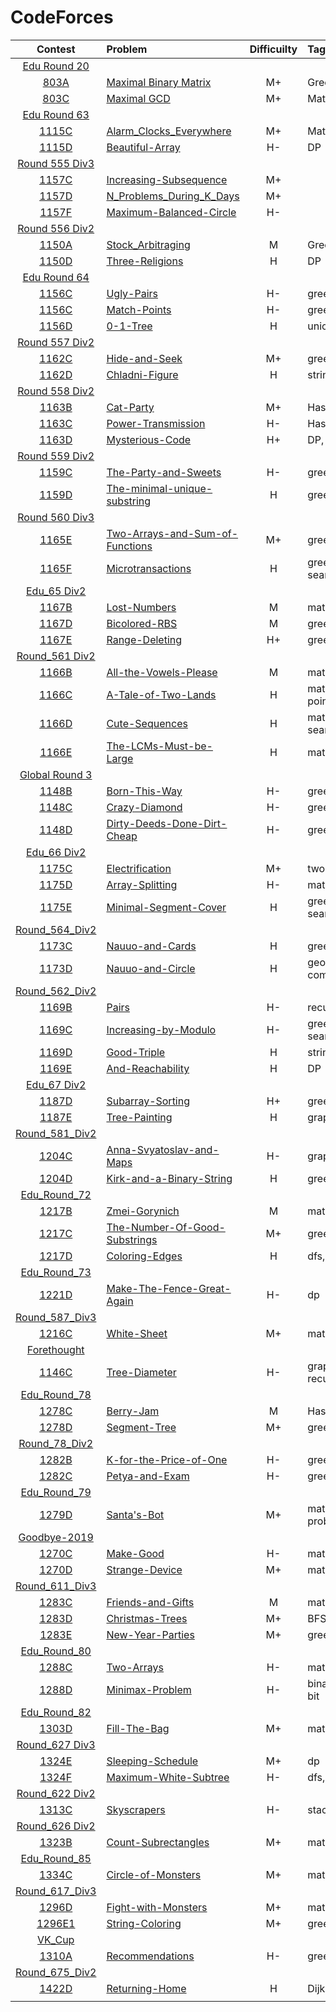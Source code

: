 # CodeForces

|Contest | Problem | Difficuilty  | Tags |
| :------------:|:------------ |:---------------:| :-----|
| [Edu Round 20](https://codeforces.com/contest/803) ||||
|[803A](https://codeforces.com/problemset/problem/803/A)|[Maximal Binary Matrix](https://github.com/wisdompeak/CodeForces/tree/master/Edu_Round_20/A.Maximal-Binary-Matrix)|M+|Greedy|
|[803C](https://codeforces.com/problemset/problem/803/C)|[Maximal GCD](https://github.com/wisdompeak/CodeForces/tree/master/Edu_Round_20/C.Maximal-GCD)|M+|Math|
| [Edu Round 63](https://codeforces.com/contest/1155) ||||
|[1115C](https://codeforces.com/problemset/problem/1155/C)|[Alarm_Clocks_Everywhere](https://github.com/wisdompeak/CodeForce/tree/master/Edu_Round_63/C.Alarm_Clocks_Everywhere)|M+|Math|
|[1115D](https://codeforces.com/contest/1155/problem/D)|[Beautiful-Array](https://github.com/wisdompeak/CodeForces/tree/master/Edu_Round_63/D.Beautiful-Array)|H-|DP|
| [Round 555 Div3](https://codeforces.com/contest/1157) ||||
|[1157C](https://codeforces.com/contest/1157/problem/C2)|[Increasing-Subsequence](https://github.com/wisdompeak/CodeForces/tree/master/Round_555_Div3/C.Increasing-Subsequence)|M+||
|[1157D](https://codeforces.com/contest/1157/problem/D)|[N_Problems_During_K_Days](https://github.com/wisdompeak/CodeForces/tree/master/Round_555_Div3/D.N_Problems_During_K_Days)|M+||
|[1157F](https://codeforces.com/contest/1157/problem/F)|[Maximum-Balanced-Circle](https://github.com/wisdompeak/CodeForces/tree/master/Round_555_Div3/F.Maximum-Balanced-Circle)|H-||
| [Round 556 Div2](https://codeforces.com/contest/1150) ||||
|[1150A](https://codeforces.com/contest/1150/problem/A)| [Stock_Arbitraging](https://github.com/wisdompeak/CodeForces/tree/master/Round_556_Div2/A.Stock_Arbitraging) |M|Greedy|
|[1150D](https://codeforces.com/contest/1150/problem/D)|[Three-Religions](https://github.com/wisdompeak/CodeForces/tree/master/Round_556_Div2/D.Three-Religions)|H|DP|
| [Edu Round 64](https://codeforces.com/contest/1156) ||||
|[1156C](https://codeforces.com/contest/1156/problem/B)|[Ugly-Pairs](https://github.com/wisdompeak/CodeForces/tree/master/Edu_Round_64/B.Ugly-Pairs)      | H- | greedy |
|[1156C](https://codeforces.com/contest/1156/problem/C)|[Match-Points](https://github.com/wisdompeak/CodeForces/tree/master/Edu_Round_64/C.Match-Points)      | H- | greedy |
|[1156D](https://codeforces.com/contest/1156/problem/D)|[0-1-Tree](https://github.com/wisdompeak/CodeForces/tree/master/Edu_Round_64/D.0-1-Tree) | H        |  union-find |
| [Round 557 Div2](https://codeforces.com/contest/1162) ||||
|[1162C](https://codeforces.com/contest/1162/problem/C)|[Hide-and-Seek](https://github.com/wisdompeak/CodeForces/tree/master/Round_557_Div2/C.Hide-and-Seek)|M+|greedy|
|[1162D](https://codeforces.com/contest/1162/problem/D)|[Chladni-Figure](https://github.com/wisdompeak/CodeForces/tree/master/Round_557_Div2/D.Chladni-Figure)|H|string, KMP|
| [Round 558 Div2](https://codeforces.com/contest/1163) ||||
|[1163B](https://codeforces.com/contest/1163/problem/B2)|[Cat-Party](https://github.com/wisdompeak/CodeForces/tree/master/Round_558_Div2/B.Cat-Party)|M+|Hash|
|[1163C](https://codeforces.com/contest/1163/problem/C2)|[Power-Transmission](https://github.com/wisdompeak/CodeForces/tree/master/Round_558_Div2/C.Power-Transmission)|H-|Hash|
|[1163D](https://codeforces.com/contest/1163/problem/D)|[Mysterious-Code](https://github.com/wisdompeak/CodeForces/tree/master/Round_558_Div2/D.Mysterious-Code)|H+|DP, KMP|
| [Round 559 Div2](https://codeforces.com/contest/1159) ||||
|[1159C](https://codeforces.com/contest/1159/problem/C)|[The-Party-and-Sweets](https://github.com/wisdompeak/CodeForces/tree/master/Round_559_Div2/C.The-Party-and-Sweets)|H-|greedy|
|[1159D](https://codeforces.com/contest/1159/problem/D)|[The-minimal-unique-substring](https://github.com/wisdompeak/CodeForces/tree/master/Round_559_Div2/D.The-minimal-unique-substring)|H|greedy, string|
| [Round 560 Div3](https://codeforces.com/contest/1165) ||||
|[1165E](https://codeforces.com/contest/1165/problem/E)|[Two-Arrays-and-Sum-of-Functions](https://github.com/wisdompeak/CodeForces/tree/master/Round_560_Div3/Two-Arrays-and-Sum-of-Functions)|M+|greedy|
|[1165F](https://codeforces.com/contest/1165/problem/F2)|[Microtransactions](https://github.com/wisdompeak/CodeForces/tree/master/Round_560_Div3/F.Microtransactions)|H|greedy, binary search|
| [Edu_65 Div2](https://codeforces.com/contest/1167) ||||
|[1167B](https://codeforces.com/contest/1167/problem/B)|[Lost-Numbers](https://github.com/wisdompeak/CodeForces/tree/master/Edu_Round_65/B.Lost-Numbers)|M|math, hash|
|[1167D](https://codeforces.com/contest/1167/problem/D)|[Bicolored-RBS](https://github.com/wisdompeak/CodeForces/tree/master/Edu_Round_65/D.Bicolored-RBS)|M|greedy, string|
|[1167E](https://codeforces.com/contest/1167/problem/E)|[Range-Deleting](https://github.com/wisdompeak/CodeForces/tree/master/Edu_Round_65/E.Range-Deleting)|H+|greedy|
| [Round_561 Div2](https://codeforces.com/contest/1166) ||||
|[1166B](https://codeforces.com/contest/1166/problem/B)|[All-the-Vowels-Please](https://github.com/wisdompeak/CodeForces/tree/master/Round_561_Div2/B.All-the-Vowels-Please)|M|math|
|[1166C](https://codeforces.com/contest/1166/problem/C)|[A-Tale-of-Two-Lands](https://github.com/wisdompeak/CodeForces/tree/master/Round_561_Div2/C.A-Tale-of-Two-Lands)|H|math, two pointers|
|[1166D](https://codeforces.com/contest/1166/problem/D)|[Cute-Sequences](https://github.com/wisdompeak/CodeForces/tree/master/Round_561_Div2/D.Cute-Sequences)|H|math, binary search|
|[1166E](https://codeforces.com/contest/1166/problem/E)|[The-LCMs-Must-be-Large](https://github.com/wisdompeak/CodeForces/tree/master/Round_561_Div2/E.The-LCMs-Must-be-Large)|H|math, bit|
| [Global Round 3](https://codeforces.com/contest/1148) ||||
|[1148B](https://codeforces.com/contest/1148/problem/B)|[Born-This-Way](https://github.com/wisdompeak/CodeForces/tree/master/2019_Global_Round_3/B.Born-This-Way)|H-|greedy|
|[1148C](https://codeforces.com/contest/1148/problem/C)|[Crazy-Diamond](https://github.com/wisdompeak/CodeForces/tree/master/2019_Global_Round_3/C.Crazy-Diamond)|H-|greedy|
|[1148D](https://codeforces.com/contest/1148/problem/D)|[Dirty-Deeds-Done-Dirt-Cheap](https://github.com/wisdompeak/CodeForces/tree/master/2019_Global_Round_3/D.Dirty-Deeds-Done-Dirt-Cheap)|H-|greedy|
| [Edu_66 Div2](https://codeforces.com/contest/1175) ||||
|[1175C](https://codeforces.com/contest/1175/problem/C)|[Electrification](https://github.com/wisdompeak/CodeForces/tree/master/Edu_Round_66/C.Electrification)|M+|two pointers|
|[1175D](https://codeforces.com/contest/1175/problem/D)|[Array-Splitting](https://github.com/wisdompeak/CodeForces/tree/master/Edu_Round_66/D.Array-Splitting)|H-|math|
|[1175E](https://codeforces.com/contest/1175/problem/E)|[Minimal-Segment-Cover](https://github.com/wisdompeak/CodeForces/tree/master/Edu_Round_66/E.Minimal-Segment-Cover)|H|greedy, binary search|
| [Round_564_Div2](https://codeforces.com/contest/1173) ||||
|[1173C](https://codeforces.com/contest/1173/problem/C)|[Nauuo-and-Cards](https://github.com/wisdompeak/CodeForces/tree/master/Round_564_Div2/C.Nauuo-and-Cards)|H|greedy|
|[1173D](https://codeforces.com/contest/1173/problem/D)|[Nauuo-and-Circle](https://github.com/wisdompeak/CodeForces/tree/master/Round_564_Div2/D.Nauuo-and-Circle)|H|geometry, combinations|
| [Round_562_Div2](https://codeforces.com/contest/1169) ||||
|[1169B](https://codeforces.com/contest/1169/problem/B)|[Pairs](https://github.com/wisdompeak/CodeForces/tree/master/Round_562_Div2/B.Pairs)|H-|recursion|
|[1169C](https://codeforces.com/contest/1169/problem/C)|[Increasing-by-Modulo](https://github.com/wisdompeak/CodeForces/tree/master/Round_562_Div2/C.Increasing-by-Modulo)|H-|greedy, binary search|
|[1169D](https://codeforces.com/contest/1169/problem/D)|[Good-Triple](https://github.com/wisdompeak/CodeForces/tree/master/Round_562_Div2/D.Good-Triple)|H|string, greedy|
|[1169E](https://codeforces.com/contest/1169/problem/E)|[And-Reachability](https://github.com/wisdompeak/CodeForces/tree/master/Round_562_Div2/E.And-Reachability)|H|DP|
| [Edu_67 Div2](https://codeforces.com/contest/1187) ||||
|[1187D](https://codeforces.com/contest/1187/problem/D)|[Subarray-Sorting](https://github.com/wisdompeak/CodeForces/tree/master/Edu_Round_67/D.Subarray-Sorting)|H+|greedy, BIT|
|[1187E](https://codeforces.com/contest/1187/problem/E)|[Tree-Painting](https://github.com/wisdompeak/CodeForces/tree/master/Edu_Round_67/E.Tree-Painting)|H|graph, tree|
| [Round_581_Div2](https://codeforces.com/contest/1204) ||||
|[1204C](https://codeforces.com/contest/1204/problem/C)|[Anna-Svyatoslav-and-Maps](https://github.com/wisdompeak/CodeForces/tree/master/Round_581_Div2/C.Anna-Svyatoslav-and-Maps)|H-|graph|
|[1204D](https://codeforces.com/contest/1204/problem/D2)|[Kirk-and-a-Binary-String](https://github.com/wisdompeak/CodeForces/tree/master/Round_581_Div2/D.Kirk-and-a-Binary-String)|H|greedy, string|
| [Edu_Round_72](https://codeforces.com/contest/1204) ||||
|[1217B](https://codeforces.com/contest/1217/problem/B)|[Zmei-Gorynich](https://github.com/wisdompeak/CodeForces/tree/master/Edu_Round_72/B.Zmei-Gorynich)|M|math|
|[1217C](https://codeforces.com/contest/1217/problem/C)|[The-Number-Of-Good-Substrings](https://github.com/wisdompeak/CodeForces/tree/master/Edu_Round_72/C.The-Number-Of-Good-Substrings)|M+|greedy|
|[1217D](https://codeforces.com/contest/1217/problem/D)|[Coloring-Edges](https://github.com/wisdompeak/CodeForces/tree/master/Edu_Round_72/D.Coloring-Edges)|H|dfs, graph|
| [Edu_Round_73](https://codeforces.com/contest/1221) ||||
|[1221D](https://codeforces.com/contest/1221/problem/D)|[Make-The-Fence-Great-Again](https://github.com/wisdompeak/CodeForces/tree/master/Edu_Round_73/D.Make-The-Fence-Great-Again)|H-|dp|
| [Round_587_Div3](https://codeforces.com/contest/1216) ||||
|[1216C](https://codeforces.com/contest/1216/problem/C)|[White-Sheet](https://github.com/wisdompeak/CodeForces/tree/master/Round_587_Div3/C.White-Sheet)|M+|math|
| [Forethought](https://codeforces.com/contest/1146) ||||
|[1146C](https://codeforces.com/contest/1146/problem/C)|[Tree-Diameter](https://github.com/wisdompeak/CodeForces/tree/master/Forethought_Cup/C.Tree-Diameter)|H-|graph, recursive|
| [Edu_Round_78](https://codeforces.com/contest/1278) ||||
|[1278C](https://codeforces.com/contest/1278/problem/C)|[Berry-Jam](https://github.com/wisdompeak/CodeForces/tree/master/Edu_Round_78/C.Berry-Jam)|M|Hash|
|[1278D](https://codeforces.com/contest/1278/problem/D)|[Segment-Tree](https://github.com/wisdompeak/CodeForces/tree/master/Edu_Round_78/D.Segment-Tree)|M+|greedy, Heap|
| [Round_78_Div2](https://codeforces.com/contest/1282) ||||
|[1282B](https://codeforces.com/contest/1282/problem/B2)|[K-for-the-Price-of-One](https://github.com/wisdompeak/CodeForces/tree/master/Round_610_Div2/B.K-for-the-Price-of-One)|H-|greedy|
|[1282C](https://codeforces.com/contest/1282/problem/C)|[Petya-and-Exam](https://github.com/wisdompeak/CodeForces/tree/master/Round_610_Div2/C.Petya-and-Exam)|H-|greedy|
| [Edu_Round_79](https://codeforces.com/contest/1279) ||||
|[1279D](https://codeforces.com/contest/1279/problem/D)|[Santa's-Bot](https://github.com/wisdompeak/CodeForces/tree/master/Edu_Round_79/D.Santa's-Bot)|M+|math, probability|
| [Goodbye-2019](https://codeforces.com/contest/1270) ||||
|[1270C](https://codeforces.com/contest/1270/problem/C)|[Make-Good](https://github.com/wisdompeak/CodeForces/tree/master/Good-Bye-2019/C.Make-Good)|H-|math|
|[1270D](https://codeforces.com/contest/1270/problem/D)|[Strange-Device](https://github.com/wisdompeak/CodeForces/tree/master/Good-Bye-2019/D.Strange-Device)|M+|math|
| [Round_611_Div3](https://codeforces.com/contest/1283) ||||
|[1283C](https://codeforces.com/contest/1283/problem/C)|[Friends-and-Gifts](https://github.com/wisdompeak/CodeForces/tree/master/Round_611_Div3/C.Friends-and-Gifts)|M|math|
|[1283D](https://codeforces.com/contest/1283/problem/D)|[Christmas-Trees](https://github.com/wisdompeak/CodeForces/tree/master/Round_611_Div3/D.Christmas-Trees)|M+|BFS|
|[1283E](https://codeforces.com/contest/1283/problem/E)|[New-Year-Parties](https://github.com/wisdompeak/CodeForces/tree/master/Round_611_Div3/E.New-Year-Parties)|M+|greedy|
| [Edu_Round_80](https://codeforces.com/contest/1288) ||||
|[1288C](https://codeforces.com/contest/1288/problem/C)|[Two-Arrays](https://github.com/wisdompeak/CodeForces/tree/master/Edu_Round_80/C.Two-Arrays)|H-|math, dp|
|[1288D](https://codeforces.com/contest/1288/problem/D)|[Minimax-Problem](https://github.com/wisdompeak/CodeForces/tree/master/Edu_Round_80/D.Minimax-Problem)|H-|binary search, bit|
| [Edu_Round_82](https://codeforces.com/contest/1303) ||||
|[1303D](https://codeforces.com/contest/1303/problem/D)|[Fill-The-Bag](https://github.com/wisdompeak/CodeForces/tree/master/Edu_Round_82/D.Fill-The-Bag)|M+|math,bit|
| [Round_627 Div3](https://codeforces.com/contest/1324) ||||
|[1324E](https://codeforces.com/contest/1324/problem/E)|[Sleeping-Schedule](https://github.com/wisdompeak/CodeForces/tree/master/Round_627_Div3/E.Sleeping-Schedule)|M+|dp|
|[1324F](https://codeforces.com/contest/1324/problem/F)|[Maximum-White-Subtree](https://github.com/wisdompeak/CodeForces/tree/master/Round_627_Div3/F.Maximum-White-Subtree)|H-|dfs,graph|
| [Round_622 Div2](https://codeforces.com/contest/1313) ||||
|[1313C](https://codeforces.com/contest/1313/problem/C2)|[Skyscrapers](https://github.com/wisdompeak/CodeForces/tree/master/Round_622_Div2/C.Skyscrapers)|H-|stack,dp|
| [Round_626 Div2](https://codeforces.com/contest/1323) ||||
|[1323B](https://codeforces.com/contest/1323/problem/B)|[Count-Subrectangles](https://github.com/wisdompeak/CodeForces/tree/master/Round_626_Div2/B.Count-Subrectangles)|M+|math|
| [Edu_Round_85](https://codeforces.com/contest/1334) ||||
|[1334C](https://codeforces.com/contest/1334/problem/C)|[Circle-of-Monsters](https://github.com/wisdompeak/CodeForces/tree/master/Edu_Round_85/C.Circle-of-Monsters)|M+|math,greedy|
| [Round_617_Div3](https://codeforces.com/contest/1296) ||||
|[1296D](https://codeforces.com/contest/1296/problem/D)|[Fight-with-Monsters](https://github.com/wisdompeak/CodeForces/tree/master/Round_617_Div3/D.Fight-with-Monsters)|M+|math,greedy|
|[1296E1](https://codeforces.com/contest/1296/problem/E1)|[String-Coloring](https://github.com/wisdompeak/CodeForces/tree/master/Round_617_Div3/E1.String-Coloring)|M+|greedy|
| [VK_Cup](https://codeforces.com/contest/1310) ||||
|[1310A](https://codeforces.com/problemset/problem/1310/A)|[Recommendations](https://github.com/wisdompeak/CodeForces/tree/master/VK_Cup/A.Recommendations)|H-|greedy,multiset|
| [Round_675_Div2](https://codeforces.com/contest/1422) ||||
|[1422D](https://codeforces.com/contest/1422/problem/D)|[Returning-Home](https://github.com/wisdompeak/CodeForces/tree/master/Round_675_Div2/D.Returning-Home)|H|Dijkstra|
||||


